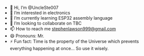 - 👋 Hi, I’m @UncleSte007
- 👀 I’m interested in electronics
- 🌱 I’m currently learning ESP32 assembly language
- 💞️ I’m looking to collaborate on TBC
- 📫 How to reach me stephenlawson999@gmail.com
- 😄 Pronouns: Mr.
- ⚡ Fun fact: Time is the property of the Universe which prevents everything happening at once... So use it wisely.

<!---
UncleSte007/UncleSte007 is a ✨ special ✨ repository because its `README.md` (this file) appears on your GitHub profile.
You can click the Preview link to take a look at your changes.
--->
